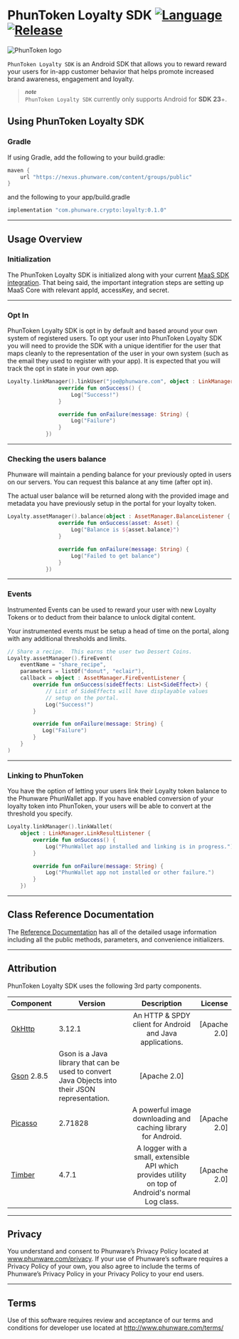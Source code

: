PhunToken Loyalty SDK [![Language](https://img.shields.io/badge/Kotlin-1.3-%234c20f0.svg)]() [![Release](https://img.shields.io/badge/Release-0.1.0-%234c20f0.svg)]()
=====
![PhunToken logo](https://s3-us-west-1.amazonaws.com/honeybadger.phunware.com/phuncoin.png)

`PhunToken Loyalty SDK` is an Android SDK that allows you to reward reward your users for in-app customer behavior that helps promote increased brand awareness, engagement and loyalty.

> ***<sub>note</sub>*** <br/>
>  `PhunToken Loyalty SDK` currently only supports Android for  **SDK 23**+. 
  
<a id="installation"></a>
## Using PhunToken Loyalty SDK

### **Gradle**

If using Gradle, add the following to your build.gradle:

```gradle
maven {
    url "https://nexus.phunware.com/content/groups/public"
}
```

and the following to your app/build.gradle

```gradle
implementation "com.phunware.crypto:loyalty:0.1.0"
```

***
<a id="usage-overview"></a>
## Usage Overview

### **Initialization**
The PhunToken Loyalty SDK is initialized along with your current [MaaS SDK integration](https://github.com/phunware/maas-core-android-sdk).  That being said, the important integration steps are setting up MaaS Core with relevant appId, accessKey, and secret.

***
### **Opt In**
PhunToken Loyalty SDK is opt in by default and based around your own system of registered users.  To opt your user into PhunToken Loyalty SDK you will need to provide the SDK with a unique identifier for the user that maps cleanly to the representation of the user in your own system (such as the email they used to register with your app). It is expected that you will track the opt in state in your own app.


```kotlin
Loyalty.linkManager().linkUser("joe@phunware.com", object : LinkManager.LinkResultListener {
                override fun onSuccess() {
                    Log("Success!")
                }

                override fun onFailure(message: String) {
                    Log("Failure")
                }
            })
```

***
### **Checking the users balance**

Phunware will maintain a pending balance for your previously opted in users on our servers.  You can request this balance at any time (after opt in).

The actual user balance will be returned along with the provided image and metadata you have previously setup in the portal for your loyalty token.

```kotlin
Loyalty.assetManager().balance(object : AssetManager.BalanceListener {
                override fun onSuccess(asset: Asset) {
                    Log("Balance is ${asset.balance}")
                }

                override fun onFailure(message: String) {
                    Log("Failed to get balance")
                }
            })
```

***
### **Events**
Instrumented Events can be used to reward your user with new Loyalty Tokens or to deduct from their balance to unlock digital content.

Your instrumented events must be setup a head of time on the portal, along with any additional thresholds and limits.


```kotlin
// Share a recipe.  This earns the user two Dessert Coins.
Loyalty.assetManager().fireEvent(
    eventName = "share_recipe",
    parameters = listOf("donut", "eclair"),
    callback = object : AssetManager.FireEventListener {
        override fun onSuccess(sideEffects: List<SideEffect>) {
            // List of SideEffects will have displayable values
            // setup on the portal.
            Log("Success!")
        }

        override fun onFailure(message: String) {
           Log("Failure")
        }
    }
)
```

***
### **Linking to PhunToken**
You have the option of letting your users link their Loyalty token balance to the Phunware PhunWallet app.  If you have enabled conversion of your loyalty token into PhunToken, your users will be able to convert at the threshold you specify.

```kotlin
Loyalty.linkManager().linkWallet(
    object : LinkManager.LinkResultListener {
        override fun onSuccess() {
            Log("PhunWallet app installed and linking is in progress.")
        }

        override fun onFailure(message: String) {
            Log("PhunWallet app not installed or other failure.")
        }
    })
```

***
<a id="class"></a>
## Class Reference Documentation
The [Reference Documentation](https://phunware.github.io/maas-loyalty-android-sdk/index.html) has all of the detailed usage information including all the public methods, parameters, and convenience initializers.

***
<a id="attribution"></a>
## Attribution

PhunToken Loyalty SDK uses the following 3rd party components.

| Component     | Version  | Description   | License  |
| ------------- | -------  |:-------------:| -----:|
| [OkHttp](https://github.com/square/okhttp) |3.12.1| An HTTP & SPDY client for Android and Java applications. | [Apache 2.0]
| [Gson](https://github.com/google/gson)  2.8.5| Gson is a Java library that can be used to convert Java Objects into their JSON representation. | [Apache 2.0]
| [Picasso](https://github.com/square/picasso) |2.71828| A powerful image downloading and caching library for Android. | [Apache 2.0]
| [Timber](https://github.com/JakeWharton/timber) |4.7.1| A logger with a small, extensible API which provides utility on top of Android's normal Log class. | [Apache 2.0]

***
<a id="privacy"></a>
## Privacy
You understand and consent to Phunware’s Privacy Policy located at www.phunware.com/privacy. If your use of Phunware’s software requires a Privacy Policy of your own, you also agree to include the terms of Phunware’s Privacy Policy in your Privacy Policy to your end users.
***
<a id="terms"></a>
## Terms
Use of this software requires review and acceptance of our terms and conditions for developer use located at http://www.phunware.com/terms/
